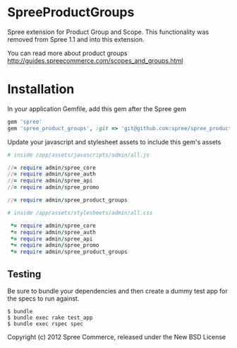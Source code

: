 SpreeProductGroups
==================

Spree extension for Product Group and Scope. This functionality was removed from Spree 1.1 and into this extension.

You can read more about product groups http://guides.spreecommerce.com/scopes_and_groups.html

Installation
============

In your application Gemfile, add this gem after the Spree gem

``` ruby
gem 'spree'
gem 'spree_product_groups', :git => 'git@github.com:spree/spree_product_groups.git'
```

Update your javascript and stylesheet assets to include this gem's assets

``` ruby
# inside /app/assets/javascripts/admin/all.js

//= require admin/spree_core
//= require admin/spree_auth
//= require admin/spree_api
//= require admin/spree_promo

//= require admin/spree_product_groups

# inside /app/assets/stylesheets/admin/all.css

 *= require admin/spree_core
 *= require admin/spree_auth
 *= require admin/spree_api
 *= require admin/spree_promo
 *= require admin/spree_product_groups
 ```

Testing
-------

Be sure to bundle your dependencies and then create a dummy test app for the specs to run against.

    $ bundle
    $ bundle exec rake test_app
    $ bundle exec rspec spec

Copyright (c) 2012 Spree Commerce, released under the New BSD License
